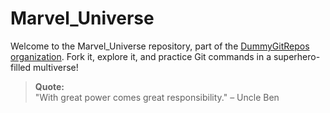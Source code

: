 # Marvel_Universe  

Welcome to the Marvel_Universe repository, part of the [DummyGitRepos organization](https://github.com/orgs/DummyGitRepos/repositories). Fork it, explore it, and practice Git commands in a superhero-filled multiverse!  

> **Quote:**  
> "With great power comes great responsibility." – Uncle Ben  
